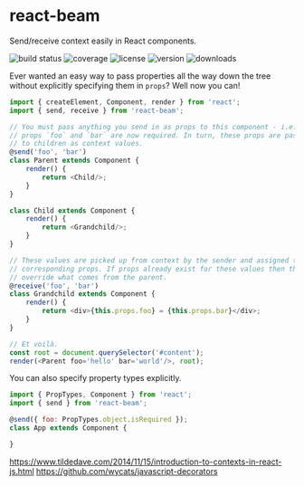 # react-beam

Send/receive context easily in React components.

![build status](http://img.shields.io/travis/izaakschroeder/react-beam/master.svg?style=flat)
![coverage](http://img.shields.io/coveralls/izaakschroeder/react-beam/master.svg?style=flat)
![license](http://img.shields.io/npm/l/react-beam.svg?style=flat)
![version](http://img.shields.io/npm/v/react-beam.svg?style=flat)
![downloads](http://img.shields.io/npm/dm/react-beam.svg?style=flat)

Ever wanted an easy way to pass properties all the way down the tree without explicitly specifying them in `props`? Well now you can!

```javascript
import { createElement, Component, render } from 'react';
import { send, receive } from 'react-beam';

// You must pass anything you send in as props to this component - i.e. the
// props `foo` and `bar` are now required. In turn, these props are passed down
// to children as context values.
@send('foo', 'bar')
class Parent extends Component {
	render() {
		return <Child/>;
	}
}

class Child extends Component {
	render() {
		return <Grandchild/>;
	}
}

// These values are picked up from context by the sender and assigned to the
// corresponding props. If props already exist for these values then they will
// override what comes from the parent.
@receive('foo', 'bar')
class Grandchild extends Component {
	render() {
		return <div>{this.props.foo} = {this.props.bar}</div>;
	}
}

// Et voilà.
const root = document.querySelector('#content');
render(<Parent foo='hello' bar='world'/>, root);
```

You can also specify property types explicitly.

```javascript
import { PropTypes, Component } from 'react';
import { send } from 'react-beam';

@send({ foo: PropTypes.object.isRequired });
class App extends Component {

}
```

https://www.tildedave.com/2014/11/15/introduction-to-contexts-in-react-js.html
https://github.com/wycats/javascript-decorators
